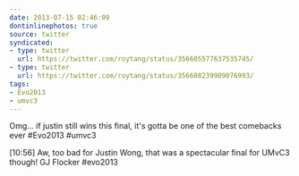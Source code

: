 ```yaml
---
date: 2013-07-15 02:46:09
dontinlinephotos: true
source: twitter
syndicated:
- type: twitter
  url: https://twitter.com/roytang/status/356605577637535745/
- type: twitter
  url: https://twitter.com/roytang/status/356608239909076993/
tags:
- Evo2013
- umvc3
---
```


Omg... if justin still wins this final, it's gotta be one of the best comebacks ever #Evo2013 #umvc3

<time>[10:56]</time> Aw, too bad for Justin Wong, that was a spectacular final for UMvC3 though! GJ Flocker #evo2013